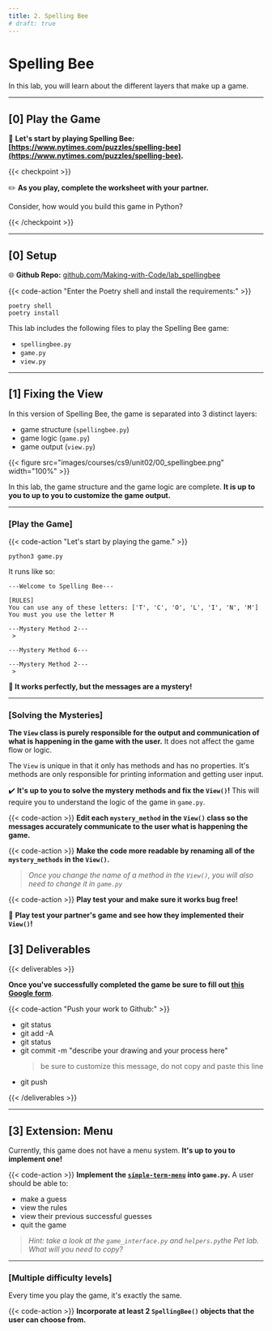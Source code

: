 ```yaml
---
title: 2. Spelling Bee
# draft: true
---
```


# Spelling Bee

In this lab, you will learn about the different layers that make up a game.

---

## [0] Play the Game



👾 **Let's start by playing Spelling Bee: [https://www.nytimes.com/puzzles/spelling-bee](https://www.nytimes.com/puzzles/spelling-bee).**

{{< checkpoint >}}

✏️ **As you play, complete the worksheet with your partner.** 

Consider, how would you build this game in Python?

{{< /checkpoint >}}

---

## [0] Setup
<!-- 
{{< code-action "Start by going into your" >}} `cs9/unit02_games` **folder.**
```shell
cd ~/desktop/making_with_code/cs9/unit02_games
```

{{< code-action "Clone your starter code." >}} Be sure to change `YOUR-GITHUB-USERNAME` to your actual Github username.
```shell
git clone https://github.com/Making-with-Code/lab_spellingbee_yourgithubusername
``` -->


🌐 **Github Repo:** [github.com/Making-with-Code/lab_spellingbee](https://github.com/Making-with-Code/lab_spellingbee)

{{< code-action "Enter the Poetry shell and install the requirements:" >}}
```shell
poetry shell
poetry install
```

This lab includes the following files to play the Spelling Bee game:
- `spellingbee.py`
- `game.py`
- `view.py`

---

## [1] Fixing the View 

In this version of Spelling Bee, the game is separated into 3 distinct layers:
- game structure (`spellingbee.py`)
- game logic (`game.py`)
- game output (`view.py`)

{{< figure src="images/courses/cs9/unit02/00_spellingbee.png" width="100%" >}}

In this lab, the game structure and the game logic are complete. **It is up to you to up to you to customize the game output.**

---

### [Play the Game]

{{< code-action "Let's start by playing the game." >}} 

```shell
python3 game.py
```

It runs like so:
```shell 
---Welcome to Spelling Bee---

[RULES]
You can use any of these letters: ['T', 'C', 'O', 'L', 'I', 'N', 'M']
You must you use the letter M

---Mystery Method 2---
 > 

---Mystery Method 6---

---Mystery Method 2---
 > 
```

**🤔 It works perfectly, but the messages are a mystery!**

---

### [Solving the Mysteries]

**The `View` class is purely responsible for the output and communication of what is happening in the game with the user.** It does not affect the game flow or logic. 

The `View` is unique in that it only has methods and has no properties. It's methods are only responsible for printing information and getting user input. 

✔️ **It's up to you to solve the mystery methods and fix the `View()`!** This will require you to understand the logic of the game in `game.py`. 

{{< code-action >}} **Edit each `mystery_method` in the `View()` class so the messages accurately communicate to the user what is happening the game.** 

{{< code-action >}} **Make the code more readable by renaming all of the `mystery_methods` in the `View()`.** 
> *Once you change the name of a method in the `View()`, you will also need to change it in `game.py`*

{{< code-action >}} **Play test your and make sure it works bug free!** 

👾 **Play test your partner's game and see how they implemented their `View()`!** 


## [3] Deliverables


{{< deliverables  >}}

**Once you've successfully completed the game be sure to fill out [this Google form]('/')**.


{{< code-action "Push your work to Github:" >}}
- git status
- git add -A
- git status
- git commit -m "describe your drawing and your process here"
  > be sure to customize this message, do not copy and paste this line
- git push

{{< /deliverables >}}


---

## [3] Extension: Menu


Currently, this game does not have a menu system. **It's up to you to implement one!**


{{< code-action >}} **Implement the [`simple-term-menu`](https://pypi.org/project/simple-term-menu/) into `game.py`.** A user should be able to:

- make a guess
- view the rules 
- view their previous successful guesses
- quit the game

> *Hint: take a look at the `game_interface.py` and `helpers.py`the Pet lab. What will you need to copy?*

---

### [Multiple difficulty levels]

Every time you play the game, it's exactly the same. 

{{< code-action >}} **Incorporate at least 2 `SpellingBee()` objects that the user can choose from.** 







